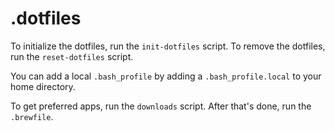 .dotfiles
=========

To initialize the dotfiles, run the `init-dotfiles` script.
To remove the dotfiles, run the `reset-dotfiles` script.

You can add a local `.bash_profile` by adding a `.bash_profile.local` to your
home directory.

To get preferred apps, run the `downloads` script. After that's done, run
the `.brewfile`.
